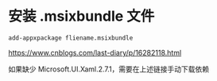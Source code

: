 # 安装 .msixbundle 文件 

```pwsh
add-appxpackage fliename.msixbundle
```

<https://www.cnblogs.com/last-diary/p/16282118.html>

如果缺少 Microsoft.UI.Xaml.2.7.1，需要在上述链接手动下载依赖
